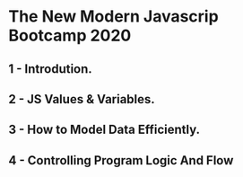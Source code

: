 # The New Modern Javascrip Bootcamp 2020

## 1 - Introdution.

## 2 - JS Values & Variables.

## 3 - How to Model Data Efficiently.

## 4 - Controlling Program Logic And Flow
